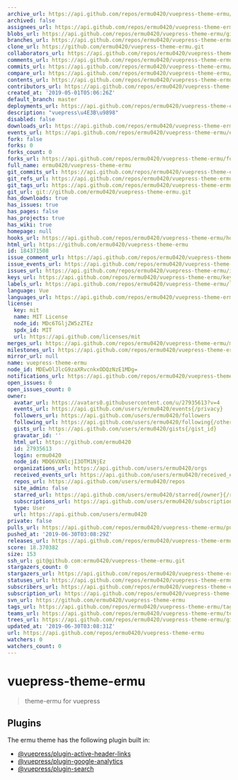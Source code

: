 ```yaml
---
archive_url: https://api.github.com/repos/ermu0420/vuepress-theme-ermu/{archive_format}{/ref}
archived: false
assignees_url: https://api.github.com/repos/ermu0420/vuepress-theme-ermu/assignees{/user}
blobs_url: https://api.github.com/repos/ermu0420/vuepress-theme-ermu/git/blobs{/sha}
branches_url: https://api.github.com/repos/ermu0420/vuepress-theme-ermu/branches{/branch}
clone_url: https://github.com/ermu0420/vuepress-theme-ermu.git
collaborators_url: https://api.github.com/repos/ermu0420/vuepress-theme-ermu/collaborators{/collaborator}
comments_url: https://api.github.com/repos/ermu0420/vuepress-theme-ermu/comments{/number}
commits_url: https://api.github.com/repos/ermu0420/vuepress-theme-ermu/commits{/sha}
compare_url: https://api.github.com/repos/ermu0420/vuepress-theme-ermu/compare/{base}...{head}
contents_url: https://api.github.com/repos/ermu0420/vuepress-theme-ermu/contents/{+path}
contributors_url: https://api.github.com/repos/ermu0420/vuepress-theme-ermu/contributors
created_at: '2019-05-01T05:06:26Z'
default_branch: master
deployments_url: https://api.github.com/repos/ermu0420/vuepress-theme-ermu/deployments
description: "vuepress\u4E3B\u9898"
disabled: false
downloads_url: https://api.github.com/repos/ermu0420/vuepress-theme-ermu/downloads
events_url: https://api.github.com/repos/ermu0420/vuepress-theme-ermu/events
fork: false
forks: 0
forks_count: 0
forks_url: https://api.github.com/repos/ermu0420/vuepress-theme-ermu/forks
full_name: ermu0420/vuepress-theme-ermu
git_commits_url: https://api.github.com/repos/ermu0420/vuepress-theme-ermu/git/commits{/sha}
git_refs_url: https://api.github.com/repos/ermu0420/vuepress-theme-ermu/git/refs{/sha}
git_tags_url: https://api.github.com/repos/ermu0420/vuepress-theme-ermu/git/tags{/sha}
git_url: git://github.com/ermu0420/vuepress-theme-ermu.git
has_downloads: true
has_issues: true
has_pages: false
has_projects: true
has_wiki: true
homepage: null
hooks_url: https://api.github.com/repos/ermu0420/vuepress-theme-ermu/hooks
html_url: https://github.com/ermu0420/vuepress-theme-ermu
id: 184371508
issue_comment_url: https://api.github.com/repos/ermu0420/vuepress-theme-ermu/issues/comments{/number}
issue_events_url: https://api.github.com/repos/ermu0420/vuepress-theme-ermu/issues/events{/number}
issues_url: https://api.github.com/repos/ermu0420/vuepress-theme-ermu/issues{/number}
keys_url: https://api.github.com/repos/ermu0420/vuepress-theme-ermu/keys{/key_id}
labels_url: https://api.github.com/repos/ermu0420/vuepress-theme-ermu/labels{/name}
language: Vue
languages_url: https://api.github.com/repos/ermu0420/vuepress-theme-ermu/languages
license:
  key: mit
  name: MIT License
  node_id: MDc6TGljZW5zZTEz
  spdx_id: MIT
  url: https://api.github.com/licenses/mit
merges_url: https://api.github.com/repos/ermu0420/vuepress-theme-ermu/merges
milestones_url: https://api.github.com/repos/ermu0420/vuepress-theme-ermu/milestones{/number}
mirror_url: null
name: vuepress-theme-ermu
node_id: MDEwOlJlcG9zaXRvcnkxODQzNzE1MDg=
notifications_url: https://api.github.com/repos/ermu0420/vuepress-theme-ermu/notifications{?since,all,participating}
open_issues: 0
open_issues_count: 0
owner:
  avatar_url: https://avatars0.githubusercontent.com/u/27935613?v=4
  events_url: https://api.github.com/users/ermu0420/events{/privacy}
  followers_url: https://api.github.com/users/ermu0420/followers
  following_url: https://api.github.com/users/ermu0420/following{/other_user}
  gists_url: https://api.github.com/users/ermu0420/gists{/gist_id}
  gravatar_id: ''
  html_url: https://github.com/ermu0420
  id: 27935613
  login: ermu0420
  node_id: MDQ6VXNlcjI3OTM1NjEz
  organizations_url: https://api.github.com/users/ermu0420/orgs
  received_events_url: https://api.github.com/users/ermu0420/received_events
  repos_url: https://api.github.com/users/ermu0420/repos
  site_admin: false
  starred_url: https://api.github.com/users/ermu0420/starred{/owner}{/repo}
  subscriptions_url: https://api.github.com/users/ermu0420/subscriptions
  type: User
  url: https://api.github.com/users/ermu0420
private: false
pulls_url: https://api.github.com/repos/ermu0420/vuepress-theme-ermu/pulls{/number}
pushed_at: '2019-06-30T03:08:29Z'
releases_url: https://api.github.com/repos/ermu0420/vuepress-theme-ermu/releases{/id}
score: 18.370382
size: 153
ssh_url: git@github.com:ermu0420/vuepress-theme-ermu.git
stargazers_count: 0
stargazers_url: https://api.github.com/repos/ermu0420/vuepress-theme-ermu/stargazers
statuses_url: https://api.github.com/repos/ermu0420/vuepress-theme-ermu/statuses/{sha}
subscribers_url: https://api.github.com/repos/ermu0420/vuepress-theme-ermu/subscribers
subscription_url: https://api.github.com/repos/ermu0420/vuepress-theme-ermu/subscription
svn_url: https://github.com/ermu0420/vuepress-theme-ermu
tags_url: https://api.github.com/repos/ermu0420/vuepress-theme-ermu/tags
teams_url: https://api.github.com/repos/ermu0420/vuepress-theme-ermu/teams
trees_url: https://api.github.com/repos/ermu0420/vuepress-theme-ermu/git/trees{/sha}
updated_at: '2019-06-30T03:08:31Z'
url: https://api.github.com/repos/ermu0420/vuepress-theme-ermu
watchers: 0
watchers_count: 0
---
```


# vuepress-theme-ermu

> theme-ermu for vuepress

## Plugins

The ermu theme has the following plugin built in:

- [@vuepress/plugin-active-header-links](https://github.com/vuejs/vuepress/tree/master/packages/@vuepress/plugin-active-header-links)
- [@vuepress/plugin-google-analytics](https://github.com/vuejs/vuepress/tree/master/packages/%40vuepress/plugin-google-analytics)
- [@vuepress/plugin-search](https://github.com/vuejs/vuepress/tree/master/packages/%40vuepress/plugin-search)
